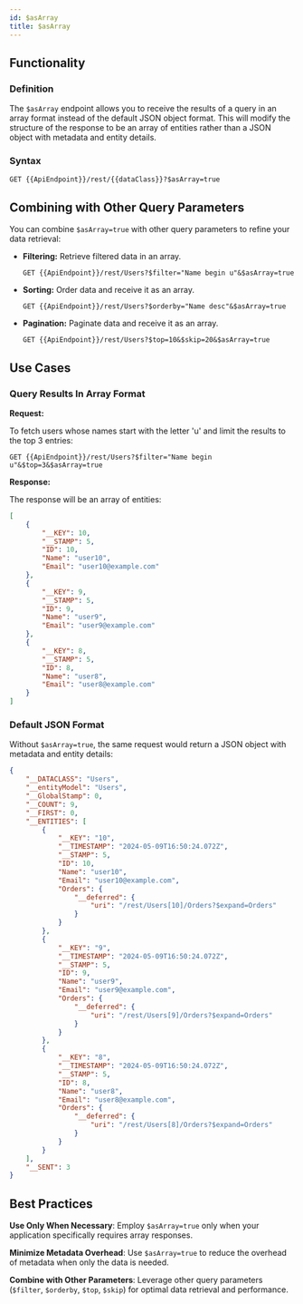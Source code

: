 ```yaml
---
id: $asArray
title: $asArray
---
```




## Functionality

### Definition

The `$asArray` endpoint allows you to receive the results of a query in an array format instead of the default JSON object format. This will modify the structure of the response to be an array of entities rather than a JSON object with metadata and entity details.


### Syntax

```
GET {{ApiEndpoint}}/rest/{{dataClass}}?$asArray=true
```


## Combining with Other Query Parameters

You can combine `$asArray=true` with other query parameters to refine your data retrieval:

- **Filtering:** Retrieve filtered data in an array.
  ```
  GET {{ApiEndpoint}}/rest/Users?$filter="Name begin u"&$asArray=true
  ```

- **Sorting:** Order data and receive it as an array.
  ```
  GET {{ApiEndpoint}}/rest/Users?$orderby="Name desc"&$asArray=true
  ```

- **Pagination:** Paginate data and receive it as an array.
  ```
  GET {{ApiEndpoint}}/rest/Users?$top=10&$skip=20&$asArray=true
  ```


## Use Cases


### Query Results In Array Format

**Request:**

To fetch users whose names start with the letter 'u' and limit the results to the top 3 entries:

```
GET {{ApiEndpoint}}/rest/Users?$filter="Name begin u"&$top=3&$asArray=true
```

**Response:**

The response will be an array of entities:

```json
[
    {
        "__KEY": 10,
        "__STAMP": 5,
        "ID": 10,
        "Name": "user10",
        "Email": "user10@example.com"
    },
    {
        "__KEY": 9,
        "__STAMP": 5,
        "ID": 9,
        "Name": "user9",
        "Email": "user9@example.com"
    },
    {
        "__KEY": 8,
        "__STAMP": 5,
        "ID": 8,
        "Name": "user8",
        "Email": "user8@example.com"
    }
]
```

### Default JSON Format

Without `$asArray=true`, the same request would return a JSON object with metadata and entity details:

```json
{
    "__DATACLASS": "Users",
    "__entityModel": "Users",
    "__GlobalStamp": 0,
    "__COUNT": 9,
    "__FIRST": 0,
    "__ENTITIES": [
        {
            "__KEY": "10",
            "__TIMESTAMP": "2024-05-09T16:50:24.072Z",
            "__STAMP": 5,
            "ID": 10,
            "Name": "user10",
            "Email": "user10@example.com",
            "Orders": {
                "__deferred": {
                    "uri": "/rest/Users[10]/Orders?$expand=Orders"
                }
            }
        },
        {
            "__KEY": "9",
            "__TIMESTAMP": "2024-05-09T16:50:24.072Z",
            "__STAMP": 5,
            "ID": 9,
            "Name": "user9",
            "Email": "user9@example.com",
            "Orders": {
                "__deferred": {
                    "uri": "/rest/Users[9]/Orders?$expand=Orders"
                }
            }
        },
        {
            "__KEY": "8",
            "__TIMESTAMP": "2024-05-09T16:50:24.072Z",
            "__STAMP": 5,
            "ID": 8,
            "Name": "user8",
            "Email": "user8@example.com",
            "Orders": {
                "__deferred": {
                    "uri": "/rest/Users[8]/Orders?$expand=Orders"
                }
            }
        }
    ],
    "__SENT": 3
}
```


## Best Practices

**Use Only When Necessary**: Employ `$asArray=true` only when your application specifically requires array responses.

**Minimize Metadata Overhead**: Use `$asArray=true` to reduce the overhead of metadata when only the data is needed.

**Combine with Other Parameters**: Leverage other query parameters (`$filter`, `$orderby`, `$top`, `$skip`) for optimal data retrieval and performance.

